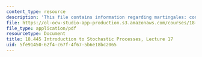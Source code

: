 ```yaml
---
content_type: resource
description: 'This file contains information regarding martingales: convergence.'
file: https://ol-ocw-studio-app-production.s3.amazonaws.com/courses/18-445-introduction-to-stochastic-processes-spring-2015/5fe9145062f4c67f4f675b6e18bc2065_MIT18_445S15_lecture17.pdf
file_type: application/pdf
resourcetype: Document
title: 18.445 Introduction to Stochastic Processes, Lecture 17
uid: 5fe91450-62f4-c67f-4f67-5b6e18bc2065
---
```

